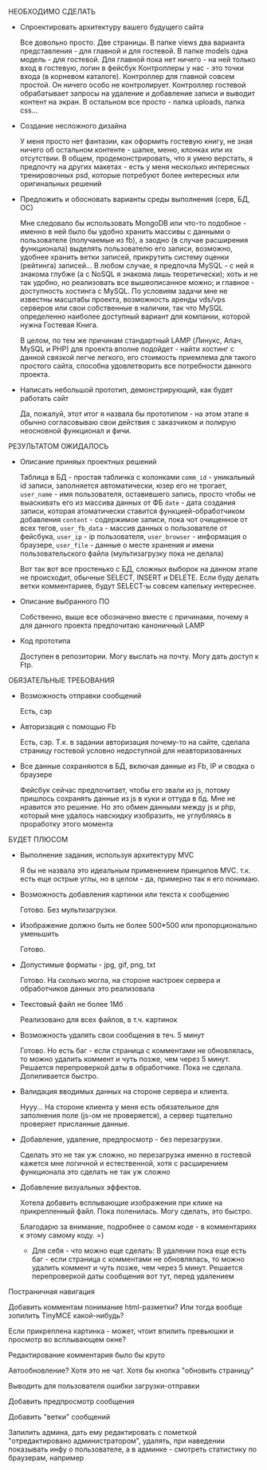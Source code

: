 НЕОБХОДИМО СДЕЛАТЬ

- Спроектировать архитектуру вашего будущего сайта

  Все довольно просто. Две страницы. В папке views два варианта представления - для главной и для гостевой.
  В папке models одна модель - для гостевой. Для главной пока нет ничего - на ней только вход в гостевую, логин в фейсбук
  Контроллеры у нас - это точки входа (в корневом каталоге). Контроллер для главной совсем простой. Он ничего особо не контролирует. Контроллер гостевой
  обрабатывает запросы на удаление и добавление записи и выводит контент на экран.
  В остальном все просто - папка uploads, папка css...
  
- Создание несложного дизайна

  У меня просто нет фантазии, как оформить гостевую книгу, не зная ничего об остальном контенте - шапке, меню, клонках или их отсутствии.
  В общем, продемонстрировать, что я умею верстать, я предпочту на других макетах - есть у меня несколько интересных тренировочных psd, 
  которые потребуют более интересных или оригинальных решений
  
- Предложить и обосновать варианты среды выполнения (серв, БД, ОС)

  Мне следовало бы использовать MongoDB или что-то подобное - именно в ней было бы удобно хранить массивы с данными
  о пользователе (получаемые из fb), а заодно (в случае расширения функционала) выделять пользователю его записи, 
  возможно, удобнее хранить ветки записей, прикрутить систему оценки (рейтинга) записей... В любом случае, я предпочла MySQL - с ней я знакома глубже (а с NoSQL я знакома лишь теоретически); хоть и не так удобно, но реализовать все вышеописанное можно;
  и главное - доступность хостинга с MySQL. По условиям задачи мне не известны масштабы проекта, возможность аренды vds/vps 
  серверов или свои собственные в наличии, так что MySQL определенно наиболее доступный вариант для компании, которой 
  нужна Гостевая Книга.

  В целом, по тем же причинам стандартный LAMP (Линукс, Апач, MySQL и PHP) для проекта вполне подойдет - найти хостинг 
  с данной связкой легче легкого, его стоимость приемлема для такого простого сайта, способна удовлетворить все потребности 
  данного проекта.
  
- Написать небольшой прототип, демонстрирующий, как будет работать сайт

  Да, пожалуй, этот итог я назвала бы прототипом - на этом этапе я обычно согласовываю свои действия с заказчиком и 
  полирую неосновной функционал и фичи.
  
РЕЗУЛЬТАТОМ ОЖИДАЛОСЬ

- Описание приняых проектных решений

  Таблица в БД - простая табличка с колонками 
    `comm_id` - уникальный id записи, заполняется автоматически, юзер его не трогает,
    `user_name` - имя пользователя, оставившего запись, просто чтобы не выаскивать его из массива данных от ФБ
    `date` - дата создания записи, которая атоматически ставится функцией-обработчиком добавления
    `content` - содержимое записи, пока чот очищенное от всех тегов,
    `user_fb_data` - массив данных о пользователе от фейсбука,
    `user_ip` - ip пользователя,
    `user_browser` - информация о браузере,
    `user_file` - данные о месте хранения и имени пользовательского файла (мультизагрузку пока не делала)
    
  Вот так вот все простенько с БД, сложных выборок на данном этапе не происходит, обычные SELECT, INSERT и DELETE. Если буду делать
  ветки комментариев, будут SELECT-ы совсем капельку интереснее.
  
- Описание выбранного ПО

  Собственно, выше все обозначено вместе с причинами, почему я для данного проекта предпочитаю каноничный LAMP
  
- Код прототипа

  Доступен в репозитории. Могу выслать на почту. Могу дать доступ к Ftp.
  
ОБЯЗАТЕЛЬНЫЕ ТРЕБОВАНИЯ

- Возможность отправки сообщений

  Есть, сэр
  
- Авторизация с помощью Fb

  Есть, сэр. Т.к. в задании авторизация почему-то на сайте, сделала страницу гостевой условно недоступной для неавторизованных
  
- Все данные сохраняются в БД, включая данные из Fb, IP и сводка о браузере

  Фейсбук сейчас предпочитает, чтобы его звали из js, потому пришлось сохранять данные из js в куки
  и оттуда в бд. Мне не нравится это решение. Но это обмен данными между js и php, который мне удалось 
  навскидку изобразить, не углубляясь в проработку этого момента
  
БУДЕТ ПЛЮСОМ

- Выполнение задания, используя архитектуру MVC

  Я бы не назвала это идеальным применением принципов MVC. т.к. есть еще острые углы, но в целом - да,
  примерно так я его понимаю.
  
- Возможность добавления картинки или текста к сообщению

  Готово. Без мультизагрузки.
  
- Изображение должно быть не более 500*500 или пропорционально уменьшить

  Готово.
  
- Допустимые форматы - jpg, gif, png, txt

  Готово. На сколько могла, на стороне настроек сервера и обработчиков данных это реализовала
  
- Текстовый файл не более 1Мб

  Реализовано для всех файлов, в т.ч. картинок
  
- Возможность удалять свои сообщения в теч. 5 минут

  Готово. Но есть баг - если страница с комментами не обновлялась, то можно удалить коммент и чуть позже, 
  чем через 5 минут. Решается перепроверкой даты в обработчике. Пока не сделала. Допиливается быстро.
  
- Валидация вводимых данных на стороне сервера и клиента.

  Нууу... На стороне клиента у меня есть обязательное для заполнения поле (js-ом не проверяется), а сервер
  тщательно проверяет присланные данные.
  
- Добавление, удаление, предпросмотр - без перезагрузки.

  Сделать это не так уж сложно, но перезагрузка именно в гостевой кажется мне логичной и естественной,
  хотя с расширением функционала это сделать не так уж сложно
  
- Добавление визуальных эффектов.

  Хотела добавить всплывающие изображения при клике на прикрепленный файл. Пока поленилась. Могу сделать,
  это быстро.
  
  
  
  Благодарю за внимание, подробнее о самом коде - в комментариях к этому самому коду. =)
  
  - Для себя - что можно еще сделать:
В удалении пока еще есть баг - если страница с комментами не обновлялась, то
можно удалить коммент и чуть позже, чем через 5 минут. Решается перепроверкой даты
сообщения вот тут, перед удалением

Постраничная навигация

Добавить комментам понимание html-разметки? Или тогда вообще зопилить TinyMCE какой-нибудь?

Если прикреплена картинка - может, чтоит впилить превьюшки и просмотр во всплывающем окне?

Редактирование комментария было бы круто

Автообновление? Хотя это не чат. Хотя бы кнопка "обновить страницу"

Выводить для пользователя ошибки загрузки-отправки

Добавить предпросмотр сообщения

Добавить "ветки" сообщений

Запилить админа, дать ему редактировать с пометкой "отредактировано администратором", удалять, при наведении показывать инфу о пользователе, а в админке - смотреть статистику по браузерам, например